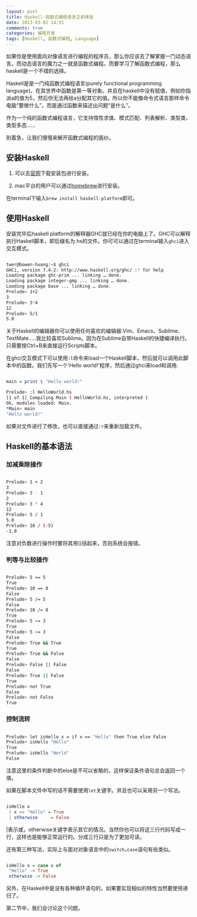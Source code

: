 ```yaml
---
layout: post
title: Haskell-函数式编程语言之初体验
date: 2013-03-02 14:55
comments: true
categories: 编程开发
tags: [Haskell, 函数式编程, Language]
---
```


如果你是使用面向对像语言进行编程的程序员，那么你应该去了解掌握一门动态语言。而动态语言的魔力之一就是函数式编程。而要学习了解函数式编程，那么haskell是一个不错的选择。

Haskell是是一门纯函数式编程语言(purely functional programming language)。在其世界中函数是第一等对象。并且在haskell中没有赋值，例如你指派a的值为5，然后你无法再给a分配其它的值。所以你不能像命令式语言那样命令电脑“要做什么”，而是通过函数来描述出问题“是什么”。


作为一个纯的函数式编程语言，它支持惰性求值、模式匹配、列表解析、类型类、类型多态……

别着急，让我们慢慢来解开函数式编程的面纱。


## 安装Haskell

1. 可以去[官网](http://www.Haskell.org/Haskellwiki/Haskell )下载安装包进行安装。

2. mac平台的用户可以通过[homebrew](http://mxcl.github.com/homebrew/ )进行安装。

在terminal下输入`brew install haskell-platform`即可。



## 使用Haskell

安装完毕后haskell platform的解释器GHC就已经在你的电脑上了。GHC可以解释执行Haskell脚本，即后缀名为.hs的文件。你可可以通过在terminal输入`ghci`进入交互模式。

``` bash

twer@bowen-huang:~$ ghci
GHCi, version 7.4.2: http://www.haskell.org/ghc/ :? for help
Loading package ghc-prim ... linking … done.
Loading package integer-gmp ... linking … done.
Loading package base ... linking … done.
Prelude> 1+2
3
Prelude> 3*4
12
Prelude> 5/1
5.0

```

关于Haskell的编辑器你可以使用任何喜欢的编辑器:Vim、Emacs、Sublime、TextMate…..我比较喜欢Sublime。因为在Sublime自带Haskell的快捷编译执行。只需要按Ctrl+B来直接运行Scripts脚本。

在ghci交互模式下可以使用`:l`命令来load一个Haskell脚本，然后就可以调用此脚本中的函数。我们先写一个'Hello world!’程序，然后通过ghci来load和调用.

``` haskell HelloWorld.hs

main = print $ "Hello world!"

```

``` bash
Prelude> :l HelloWorld.hs
[1 of 1] Compiling Main ( HelloWorld.hs, interpreted )
Ok, modules loaded: Main.
*Main> main
"Hello world!"

```

如果对文件进行了修改，也可以直接通过`:r`来重新加载文件。


## Haskell的基本语法



### 加减乘除操作

``` bash

Prelude> 1 + 2
3
Prelude> 3 - 1
2
Prelude> 3 * 4
12
Prelude> 5 / 1
5.0
Prelude> 10 / (-5)
-2.0

```

注意对负数进行操作时要将其用()括起来，否则系统会报错。

### 判等与比较操作

``` bash

Prelude> 5 == 5
True
Prelude> 10 == 8
False
Prelude> 5 /= 5
False
Prelude> 10 /= 8
True
Prelude> 5 >= 3
True
Prelude> 5 <= 3
False
Prelude> True && True
True
Prelude> True && False
False
Prelude> False || False
False
Prelude> True || False
True
Prelude> not True
False
Prelude> not False
True

```


### 控制流转

``` bash

Prelude> let isHello x = if x == "Hello" then True else False
Prelude> isHello "Hello"
True
Prelude> isHello "World"
False

```

注意这里的条件判断中的else是不可以省略的，这样保证条件语句总会返回一个值。

如果在脚本文件中写的话不需要使用`let`关键字。并且也可以采用另一个写法。

``` haskell isHello.hs

isHello x
 | x == "Hello" = True
 | otherwise     = False

```

|表示或，otherwise关键字表示其它的情况。当然你也可以将这三行代码写成一行，这样也是能够正常运行的。分成三行只是为了更加可读。

还有第三种写法，实际上与面对对象语言中的`switch…case`语句有些类似。

``` haskell isHello.hs

isHello x = case x of
 "Hello" -> True
 otherwise -> False

```

另外，在Haskell中是没有各种循环语句的，如果要实现相似的特性当然要使用递归了。

第二节中，我们会讨论这个问题。



